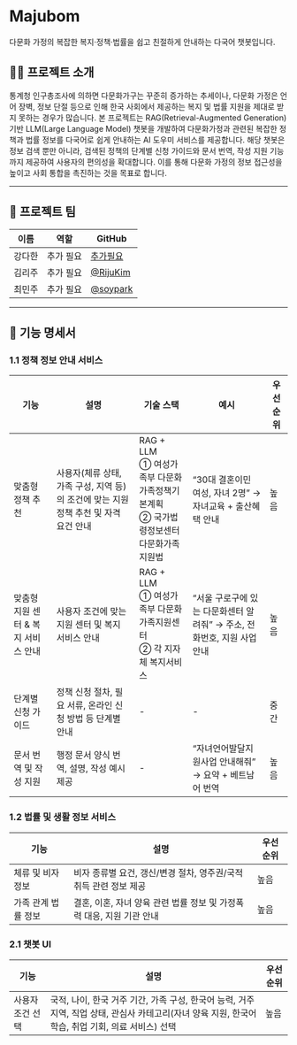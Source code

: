 # Majubom

다문화 가정의 복잡한 복지·정책·법률을 쉽고 친절하게 안내하는 다국어 챗봇입니다.

## 👩‍💻 프로젝트 소개

통계청 인구총조사에 의하면 다문화가구는 꾸준히 증가하는 추세이나, 다문화 가정은 언어 장벽, 정보 단절 등으로 인해 한국 사회에서 제공하는 복지 및 법률 지원을 제대로 받지 못하는 경우가 많습니다. 본 프로젝트는 RAG(Retrieval-Augmented Generation) 기반 LLM(Large Language Model) 챗봇을 개발하여 다문화가정과 관련된 복잡한 정책과 법률 정보를 다국어로 쉽게 안내하는 AI 도우미 서비스를 제공합니다. 해당 챗봇은 정보 검색 뿐만 아니라, 검색된 정책의 단계별 신청 가이드와 문서 번역, 작성 지원 기능까지 제공하여 사용자의 편의성을 확대합니다. 이를 통해 다문화 가정의 정보 접근성을 높이고 사회 통합을 촉진하는 것을 목표로 합니다.

---

## 👥 프로젝트 팀

| 이름   | 역할      | GitHub                                   |
| ------ | --------- | ---------------------------------------- |
| 강다한 | 추가 필요 | [추가필요](추가필요)                     |
| 김리주 | 추가 필요 | [@RijuKim](https://github.com/RijuKim)   |
| 최민주 | 추가 필요 | [@soypark](https://github.com/Judy-Choi) |

---

## 🧳 기능 명세서

### 1.1 정책 정보 안내 서비스

| 기능                                | 설명                                                                                 | 기술 스택                                                                               | 예시                                                                    | 우선 순위 |
| ----------------------------------- | ------------------------------------------------------------------------------------ | --------------------------------------------------------------------------------------- | ----------------------------------------------------------------------- | --------- |
| 맞춤형 정책 추천                    | 사용자(체류 상태, 가족 구성, 지역 등)의 조건에 맞는 지원 정책 추천 및 자격 요건 안내 | RAG + LLM<br>① 여성가족부 다문화가족정책기본계획<br>② 국가법령정보센터 다문화가족지원법 | “30대 결혼이민 여성, 자녀 2명” → 자녀교육 + 출산혜택 안내               | 높음      |
| 맞춤형 지원 센터 & 복지 서비스 안내 | 사용자 조건에 맞는 지원 센터 및 복지 서비스 안내                                     | RAG + LLM<br>① 여성가족부 다문화가족지원센터<br>② 각 지자체 복지서비스                  | “서울 구로구에 있는 다문화센터 알려줘” → 주소, 전화번호, 지원 사업 안내 | 높음      |
| 단계별 신청 가이드                  | 정책 신청 절차, 필요 서류, 온라인 신청 방법 등 단계별 안내                           | -                                                                                       | -                                                                       | 중간      |
| 문서 번역 및 작성 지원              | 행정 문서 양식 번역, 설명, 작성 예시 제공                                            | -                                                                                       | “자녀언어발달지원사업 안내해줘” → 요약 + 베트남어 번역                  | 높음      |

### 1.2 법률 및 생활 정보 서비스

| 기능                | 설명                                                                  | 우선 순위 |
| ------------------- | --------------------------------------------------------------------- | --------- |
| 체류 및 비자 정보   | 비자 종류별 요건, 갱신/변경 절차, 영주권/국적 취득 관련 정보 제공     | 높음      |
| 가족 관계 법률 정보 | 결혼, 이혼, 자녀 양육 관련 법률 정보 및 가정폭력 대응, 지원 기관 안내 | 높음      |

### 2.1 챗봇 UI

| 기능             | 설명                                                                                                                                                | 우선 순위 |
| ---------------- | --------------------------------------------------------------------------------------------------------------------------------------------------- | --------- |
| 사용자 조건 선택 | 국적, 나이, 한국 거주 기간, 가족 구성, 한국어 능력, 거주 지역, 직업 상태, 관심사 카테고리(자녀 양육 지원, 한국어 학습, 취업 기회, 의료 서비스) 선택 | 높음      |
